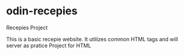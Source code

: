 # odin-recepies
Recepies Project

This is a basic recepie website. It utilizes common HTML tags and will server as pratice Project for HTML
